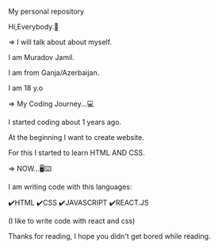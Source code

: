 My personal repository

Hi,Everybody.👋

=> I will talk about about myself.

I am Muradov Jamil.

I am from Ganja/Azerbaijan.

I am 18 y.o

=> My Coding Journey...💻

I started coding about 1 years ago.

At the beginning I want to create website.

For this I started to learn HTML AND CSS.

=> NOW...🖥️⌨️

I am writing code with this languages:

✔️HTML ✔️CSS ✔️JAVASCRIPT ✔️REACT.JS

(I like to write code with react and css)

Thanks for reading, I hope you didn't get bored while reading.
